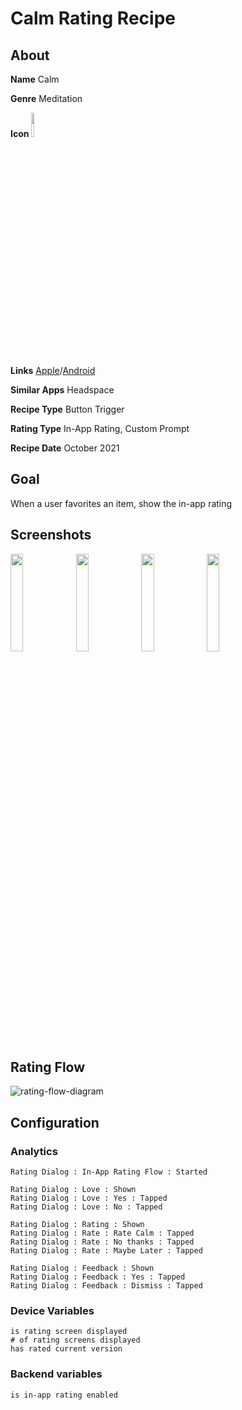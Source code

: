 # Calm Rating Recipe

## About
**Name** Calm

**Genre** Meditation

**Icon** <img src='https://play-lh.googleusercontent.com/S76GphUu2pZa249td2Bb4XAhLcPRrFdL1zp_5qU1ouukvRq9r0-8jJ-CruaTtdT6g84=s180-rw' width='10%'>

**Links** [Apple](https://apps.apple.com/us/app/calm-sleep-meditation/id571800810)/[Android](https://play.google.com/store/apps/details?id=com.calm.android)

**Similar Apps** Headspace

**Recipe Type** Button Trigger

**Rating Type** In-App Rating, Custom Prompt

**Recipe Date** October 2021

## Goal
When a user favorites an item, show the in-app rating

## Screenshots
<img src='https://user-images.githubusercontent.com/140911/137760933-ec83ffae-2f90-42eb-9724-95ed328a51c4.png' width='20%'> <img src='https://user-images.githubusercontent.com/140911/137760967-36059afc-452f-4ad2-8236-ed73d69729a7.png' width='20%'> <img src='https://user-images.githubusercontent.com/140911/137760962-8caefbbe-9f32-45c9-8f19-a773da389eca.png' width='20%'> <img src='https://user-images.githubusercontent.com/140911/137760970-28a04cf1-1999-4235-acb2-371b69fbf30d.jpeg' width='20%'>

## Rating Flow
![rating-flow-diagram](https://www.plantuml.com/plantuml/proxy?]fmt=svg&src=https://raw.githubusercontent.com/ratingrecipes/ratingrecipes/master/apps/calm/flow.iuml)


## Configuration

### Analytics
```
Rating Dialog : In-App Rating Flow : Started

Rating Dialog : Love : Shown
Rating Dialog : Love : Yes : Tapped
Rating Dialog : Love : No : Tapped

Rating Dialog : Rating : Shown
Rating Dialog : Rate : Rate Calm : Tapped
Rating Dialog : Rate : No thanks : Tapped
Rating Dialog : Rate : Maybe Later : Tapped

Rating Dialog : Feedback : Shown
Rating Dialog : Feedback : Yes : Tapped
Rating Dialog : Feedback : Dismiss : Tapped
```

### Device Variables
```
is rating screen displayed
# of rating screens displayed
has rated current version
```

### Backend variables
```
is in-app rating enabled
```
